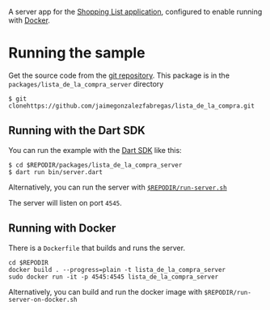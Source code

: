 A server app for the [Shopping List application](https://f-droid.org/en/packages/com.jaimegonzalezfabregas.shoppinglist/),
configured to enable running with [Docker](https://www.docker.com/).

# Running the sample

Get the source code from the [git repository](https://github.com/jaimegonzalezfabregas/lista_de_la_compra). This package is in the `packages/lista_de_la_compra_server` directory

```
$ git clonehttps://github.com/jaimegonzalezfabregas/lista_de_la_compra.git
```


## Running with the Dart SDK

You can run the example with the [Dart SDK](https://dart.dev/get-dart)
like this:

```
$ cd $REPODIR/packages/lista_de_la_compra_server
$ dart run bin/server.dart
```

Alternatively, you can run the server with [`$REPODIR/run-server.sh`](../../run-server.sh)

The server will listen on port `4545`.

## Running with Docker

There is a `Dockerfile` that builds and runs the server. 

```
cd $REPODIR
docker build . --progress=plain -t lista_de_la_compra_server
sudo docker run -it -p 4545:4545 lista_de_la_compra_server
```

Alternatively, you can build and run the docker image with `$REPODIR/run-server-on-docker.sh`
